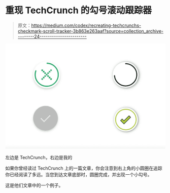 # 重现 TechCrunch 的勾号滚动跟踪器

> 原文：<https://medium.com/codex/recreating-techcrunchs-checkmark-scroll-tracker-3b863e263aaf?source=collection_archive---------24----------------------->

![](img/df42435c935c468e4fd2a7edc76982fa.png)

左边是 TechCrunch，右边是我的

如果你曾经读过 TechCrunch 上的一篇文章，你会注意到右上角的小圆圈在追踪你已经阅读了多远。当您到达文章底部时，圆圈完成，并出现一个小勾号。

这是他们文章中的一个例子。